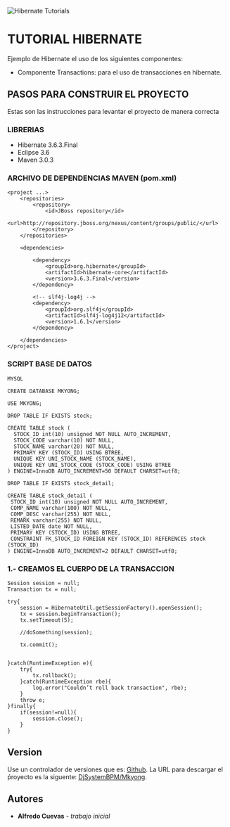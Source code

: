 ![Hibernate Tutorials](https://upload.wikimedia.org/wikipedia/commons/2/22/Hibernate_logo_a.png)

# TUTORIAL HIBERNATE	

Ejemplo de Hibernate el uso de los siguientes componentes:

* Componente Transactions: para el uso de transacciones en hibernate.


## PASOS PARA CONSTRUIR EL PROYECTO

Estas son las instrucciones para levantar el proyecto de manera correcta

### LIBRERIAS

* Hibernate 3.6.3.Final
* Eclipse 3.6
* Maven 3.0.3

### ARCHIVO DE DEPENDENCIAS MAVEN (pom.xml)

```
<project ...>
	<repositories>
		<repository>
			<id>JBoss repository</id>
			<url>http://repository.jboss.org/nexus/content/groups/public/</url>
		</repository>
	</repositories>

	<dependencies>

		<dependency>
			<groupId>org.hibernate</groupId>
			<artifactId>hibernate-core</artifactId>
			<version>3.6.3.Final</version>
		</dependency>

		<!-- slf4j-log4j -->
		<dependency>
			<groupId>org.slf4j</groupId>
			<artifactId>slf4j-log4j12</artifactId>
			<version>1.6.1</version>
		</dependency>

	</dependencies>
</project>

```

### SCRIPT BASE DE DATOS 


```
MYSQL

CREATE DATABASE MKYONG;

USE MKYONG;

DROP TABLE IF EXISTS stock;

CREATE TABLE stock (
  STOCK_ID int(10) unsigned NOT NULL AUTO_INCREMENT,
  STOCK_CODE varchar(10) NOT NULL,
  STOCK_NAME varchar(20) NOT NULL,
  PRIMARY KEY (STOCK_ID) USING BTREE,
  UNIQUE KEY UNI_STOCK_NAME (STOCK_NAME),
  UNIQUE KEY UNI_STOCK_CODE (STOCK_CODE) USING BTREE
) ENGINE=InnoDB AUTO_INCREMENT=50 DEFAULT CHARSET=utf8;

DROP TABLE IF EXISTS stock_detail;

CREATE TABLE stock_detail (
 STOCK_ID int(10) unsigned NOT NULL AUTO_INCREMENT,
 COMP_NAME varchar(100) NOT NULL,
 COMP_DESC varchar(255) NOT NULL,
 REMARK varchar(255) NOT NULL,
 LISTED_DATE date NOT NULL,
 PRIMARY KEY (STOCK_ID) USING BTREE,
 CONSTRAINT FK_STOCK_ID FOREIGN KEY (STOCK_ID) REFERENCES stock (STOCK_ID)
) ENGINE=InnoDB AUTO_INCREMENT=2 DEFAULT CHARSET=utf8;

```

### 1.- CREAMOS EL CUERPO DE LA TRANSACCION

``` 
Session session = null;
Transaction tx = null;

try{
	session = HibernateUtil.getSessionFactory().openSession();
	tx = session.beginTransaction();
	tx.setTimeout(5);

	//doSomething(session);

	tx.commit();


}catch(RuntimeException e){
	try{
		tx.rollback();
	}catch(RuntimeException rbe){
		log.error("Couldn’t roll back transaction", rbe);
	}
	throw e;
}finally{
	if(session!=null){
		session.close();
	}
}

``` 


## Version

Use un controlador de versiones que es: [Github](https://github.com). La URL para descargar el ṕroyecto es la siguente: [DjSystemBPM/Mkyong](https://github.com/DjSystemBPM/Mkyong.git). 

## Autores

* **Alfredo Cuevas** - *trabajo inicial*            